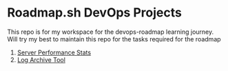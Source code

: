 # Roadmap.sh DevOps Projects

This repo is for my workspace for the devops-roadmap learning journey. Will try my best to maintain this repo for the tasks required for the roadmap

1. [Server Performance Stats](https://roadmap.sh/projects/server-stats) 
2. [Log Archive Tool](https://roadmap.sh/projects/log-archive-tool)